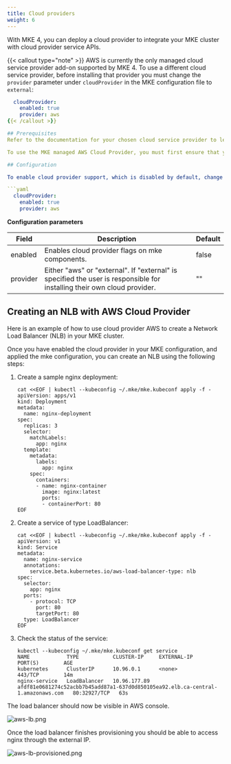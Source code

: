 ```yaml
---
title: Cloud providers
weight: 6
---
```


With MKE 4, you can deploy a cloud provider to integrate your MKE cluster with cloud provider service APIs.

{{< callout type="note" >}}
AWS is currently the only managed cloud service provider add-on supported by MKE 4. To use a different cloud service provider, before installing that provider you must change the `provider` parameter under `cloudProvider` in the MKE configuration file to `external`:

```yaml
  cloudProvider:
    enabled: true
    provider: aws
{{< /callout >}}

## Prerequisites
Refer to the documentation for your chosen cloud service provider to learn of any proprietary requirements.

To use the MKE managed AWS Cloud Provider, you must first ensure that your nodes have certain IAM policies. For detailed information, refer to the official AWS Cloud Provider documentation [IAM Policies](https://cloud-provider-aws.sigs.k8s.io/prerequisites/#iam-policies).

## Configuration

To enable cloud provider support, which is disabled by default, change the `enabled` parameter under `cloudProvider` in the MKE configuration file to `true`:

```yaml
  cloudProvider:
    enabled: true
    provider: aws
```

**Configuration parameters**

| Field    | Description                                                                                                             | Default |
|----------|-------------------------------------------------------------------------------------------------------------------------|---------|
| enabled  | Enables cloud provider flags on mke components.                                                                         | false   |
| provider | Either "aws" or "external". If "external" is specified the user is responsible for installing their own cloud provider. | ""      |


## Creating an NLB with AWS Cloud Provider

Here is an example of how to use cloud provider AWS to create a Network Load Balancer (NLB) in your MKE cluster. 

Once you have enabled the cloud provider in your MKE configuration, and applied the mke configuration, you can create an NLB using the following steps:


1. Create a sample nginx deployment:

   ```shell
   cat <<EOF | kubectl --kubeconfig ~/.mke/mke.kubeconf apply -f -
   apiVersion: apps/v1
   kind: Deployment
   metadata:
     name: nginx-deployment
   spec:
     replicas: 3  
     selector:
       matchLabels:
         app: nginx
     template:
       metadata:
         labels:
           app: nginx
       spec:
         containers:
         - name: nginx-container
           image: nginx:latest
           ports:
           - containerPort: 80
   EOF

2. Create a service of type LoadBalancer:

   ```shell
   cat <<EOF | kubectl --kubeconfig ~/.mke/mke.kubeconf apply -f -
   apiVersion: v1
   kind: Service
   metadata:
     name: nginx-service
     annotations:
       service.beta.kubernetes.io/aws-load-balancer-type: nlb
   spec:
     selector:
       app: nginx
     ports:
       - protocol: TCP
         port: 80
         targetPort: 80
     type: LoadBalancer
   EOF

3. Check the status of the service:

   ```shell
   kubectl --kubeconfig ~/.mke/mke.kubeconf get service
   NAME            TYPE           CLUSTER-IP     EXTERNAL-IP                                                                        PORT(S)        AGE
   kubernetes      ClusterIP      10.96.0.1      <none>                                                                             443/TCP        14m
   nginx-service   LoadBalancer   10.96.177.89   afdf81e0681274c52acbb7b45add87a1-637d0d850105ea92.elb.ca-central-1.amazonaws.com   80:32927/TCP   63s

The load balancer should now be visible in AWS console.

![aws-lb.png](aws-lb.png)
   

Once the load balancer finishes provisioning you should be able to access nginx through the external IP.

![aws-lb-provisioned.png](aws-lb-provisioned.png)